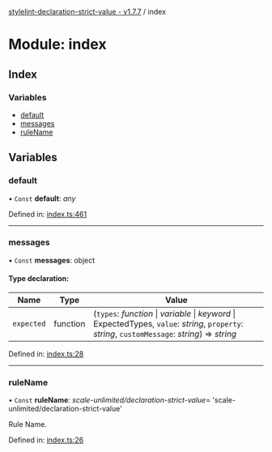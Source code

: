 [stylelint-declaration-strict-value - v1.7.7](../README.md) / index

# Module: index

## Index

### Variables

* [default](index.md#default)
* [messages](index.md#messages)
* [ruleName](index.md#rulename)

## Variables

### default

• `Const` **default**: *any*

Defined in: [index.ts:461](https://github.com/AndyOGo/stylelint-declaration-strict-value/blob/5625b4a/src/index.ts#L461)

___

### messages

• `Const` **messages**: object

#### Type declaration:

Name | Type | Value |
------ | ------ | ------ |
`expected` | function | (`types`: *function* \| *variable* \| *keyword* \| ExpectedTypes, `value`: *string*, `property`: *string*, `customMessage`: *string*) => *string* |

Defined in: [index.ts:28](https://github.com/AndyOGo/stylelint-declaration-strict-value/blob/5625b4a/src/index.ts#L28)

___

### ruleName

• `Const` **ruleName**: *scale-unlimited/declaration-strict-value*= 'scale-unlimited/declaration-strict-value'

Rule Name.

Defined in: [index.ts:26](https://github.com/AndyOGo/stylelint-declaration-strict-value/blob/5625b4a/src/index.ts#L26)

